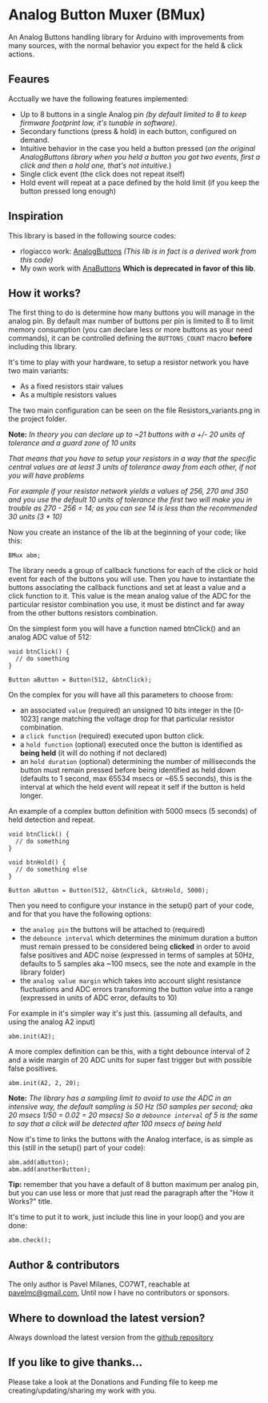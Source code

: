 # Analog Button Muxer (BMux) #

An Analog Buttons handling library for Arduino with improvements from many sources, with the normal behavior you expect for the held & click actions.

## Feaures ##

Acctually we have the following features implemented:

* Up to 8 buttons in a single Analog pin _(by default limited to 8 to keep firmware footprint low, it's tunable in software)_.
* Secondary functions (press & hold) in each button, configured on demand.
* Intuitive behavior in the case you held a button pressed (_on the original AnalogButtons library when you held a button you got two events, first a click and then a hold one, that's not intuitive._)
* Single click event (the click does not repeat itself)
* Hold event will repeat at a pace defined by the hold limit (if you keep the button pressed long enough)

## Inspiration ##

This library is based in the following source codes:

* rlogiacco work: [AnalogButtons](https://github.com/rlogiacco/AnalogButtons) _(This lib is in fact is a derived work from this code)_
* My own work with [AnaButtons](https://github.com/pavelmc/AnaButtons) **Which is deprecated in favor of this lib**.

## How it works? ##

The first thing to do is determine how many buttons you will manage in the analog pin. By default max number of buttons per pin is limited to 8 to limit memory consumption (you can declare less or more buttons as your need commands), it can be controlled defining the `BUTTONS_COUNT` macro **before** including this library.

It's time to play with your hardware, to setup a resistor network you have two main variants:

* As a fixed resistors stair values
* As a multiple resistors values

The two main configuration can be seen on the file Resistors_variants.png in the project folder.

**Note:** _In theory you can declare up to ~21 buttons with a +/- 20 units of tolerance and a guard zone of 10 units_

_That means that you have to setup your resistors in a way that the specific central values are at least 3 units of tolerance away from each other, if not you will have problems_

_For example if your resistor network yields a values of 256, 270 and 350 and you use the default 10 units of tolerance the first two will make you in trouble as 270 - 256 = 14; as you can see 14 is less than the recommended 30 units (3 * 10)_

Now you create an instance of the lib at the beginning of your code; like this:

```
BMux abm;
```

The library needs a group of callback functions for each of the click or hold event for each of the buttons you will use. Then you have to instantiate the buttons associating the callback functions and set at least a value and a click function to it. This value is the mean analog value of the ADC for the particular resistor combination you use, it must be distinct and far away from the other buttons resistors combination.

On the simplest form you will have a function named btnClick() and an analog ADC value of 512:

```
void btnClick() {
  // do something
}

Button aButton = Button(512, &btnClick);
```

On the complex for you will have all this parameters to choose from:

* an associated `value` (required) an unsigned 10 bits integer in the [0-1023] range matching the voltage drop for that particular resistor combination.
* a `click function` (required) executed upon button click.
* a `hold function` (optional) executed once the button is identified as **being held** (it will do nothing if not declared)
* an `hold duration` (optional) determining the number of milliseconds the button must remain pressed before being identified as held down (defaults to 1 second, max 65534 msecs or ~65.5 seconds), this is the interval at which the held event will repeat it self if the button is held longer.

An example of a complex button definition with 5000 msecs (5 seconds) of held detection and repeat.

```
void btnClick() {
  // do something
}

void btnHold() {
  // do something else
}

Button aButton = Button(512, &btnClick, &btnHold, 5000);
```

Then you need to configure your instance in the setup() part of your code, and for that you have the following options:

* the `analog pin` the buttons will be attached to (required)
* the `debounce interval` which determines the minimum duration a button must remain pressed to be considered being **clicked** in order to avoid false positives and ADC noise (expressed in terms of samples at 50Hz, defaults to 5 samples aka ~100 msecs, see the note and example in the library folder)
* the `analog value margin` which takes into account slight resistance fluctuations and ADC errors transforming the button *value* into a range (expressed in units of ADC error, defaults to 10)

For example in it's simpler way it's just this. (assuming all defaults, and using the analog A2 input)

```
abm.init(A2);
```

A more complex definition can be this, with a tight debounce interval of 2 and a wide margin of 20 ADC units for super fast trigger but with possible false positives.

```
abm.init(A2, 2, 20);
```

**Note:** _The library has a sampling limit to avoid to use the ADC in an intensive way, the default sampling is 50 Hz (50 samples per second; aka 20 msecs 1/50 = 0.02 = 20 msecs) So a `debounce interval` of 5 is the same to say that a click will be detected after 100 msecs of being held_

Now it's time to links the buttons with the Analog interface, is as simple as this (still in the setup() part of your code):

```
abm.add(aButton);
abm.add(anotherButton);
```

**Tip:** remember that you have a default of 8 button maximum per analog pin, but you can use less or more that just read the paragraph after the "How it Works?" title.

It's time to put it to work, just include this line in your loop() and you are done:

```
abm.check();
```

## Author & contributors ##

The only author is Pavel Milanes, CO7WT, reachable at pavelmc@gmail.com, Until now I have no contributors or sponsors.

## Where to download the latest version? ##

Always download the latest version from the [github repository](https://github.com/pavelmc/BMux/)

## If you like to give thanks... ##

Please take a look at the Donations and Funding file to keep me creating/updating/sharing my work with you.
